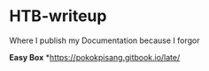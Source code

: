 # HTB-writeup
Where I publish my Documentation because I forgor


**Easy Box**
*https://pokokpisang.gitbook.io/late/
